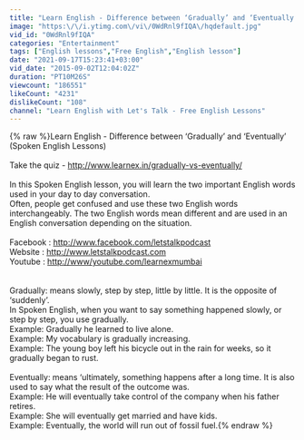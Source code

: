 ```yaml
---
title: "Learn English - Difference between ‘Gradually’ and ‘Eventually’ (Spoken English Lessons)"
image: "https:\/\/i.ytimg.com\/vi\/0WdRnl9fIQA\/hqdefault.jpg"
vid_id: "0WdRnl9fIQA"
categories: "Entertainment"
tags: ["English lessons","Free English","English lesson"]
date: "2021-09-17T15:23:41+03:00"
vid_date: "2015-09-02T12:04:02Z"
duration: "PT10M26S"
viewcount: "186551"
likeCount: "4231"
dislikeCount: "108"
channel: "Learn English with Let's Talk - Free English Lessons"
---
```

{% raw %}Learn English - Difference between ‘Gradually’ and ‘Eventually’ (Spoken English Lessons)<br /><br />Take the quiz - <a rel="nofollow" target="blank" href="http://www.learnex.in/gradually-vs-eventually/">http://www.learnex.in/gradually-vs-eventually/</a><br /><br />In this Spoken English lesson, you will learn the two important English words used in your day to day conversation.<br />Often, people get confused and use these two English words interchangeably. The two English words mean different and are used in an English conversation depending on the situation.<br /><br />Facebook : <a rel="nofollow" target="blank" href="http://www.facebook.com/letstalkpodcast">http://www.facebook.com/letstalkpodcast</a><br />Website : <a rel="nofollow" target="blank" href="http://www.letstalkpodcast.com">http://www.letstalkpodcast.com</a><br />Youtube : <a rel="nofollow" target="blank" href="http://www/youtube.com/learnexmumbai">http://www/youtube.com/learnexmumbai</a><br /><br /><br />Gradually: means slowly, step by step, little by little. It is the opposite of ‘suddenly’.<br />In Spoken English, when you want to say something happened slowly, or step by step, you use gradually.<br />Example: Gradually he learned to live alone.<br />Example: My vocabulary is gradually increasing.<br />Example: The young boy left his bicycle out in the rain for weeks, so it gradually began to rust.<br /><br />Eventually: means ‘ultimately, something happens after a long time. It is also used to say what the result of the outcome was.<br />Example: He will eventually take control of the company when his father retires.<br />Example: She will eventually get married and have kids.<br />Example: Eventually, the world will run out of fossil fuel.{% endraw %}
